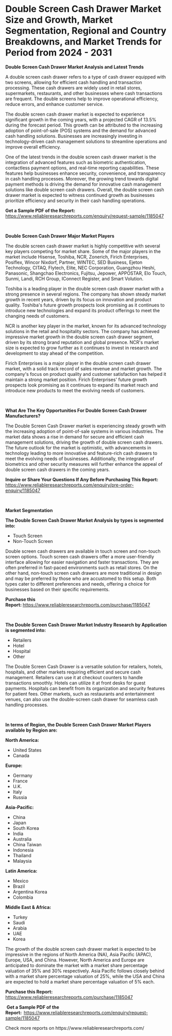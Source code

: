 <p><h1>Double Screen Cash Drawer Market Size and Growth, Market Segmentation, Regional and Country Breakdowns, and Market Trends for Period from 2024 -  2031</h1></p><p><strong>Double Screen Cash Drawer Market Analysis and Latest Trends</strong></p>
<p><p>A double screen cash drawer refers to a type of cash drawer equipped with two screens, allowing for efficient cash handling and transaction processing. These cash drawers are widely used in retail stores, supermarkets, restaurants, and other businesses where cash transactions are frequent. The double screens help to improve operational efficiency, reduce errors, and enhance customer service.</p><p>The double screen cash drawer market is expected to experience significant growth in the coming years, with a projected CAGR of 13.5% during the forecast period. This growth can be attributed to the increasing adoption of point-of-sale (POS) systems and the demand for advanced cash handling solutions. Businesses are increasingly investing in technology-driven cash management solutions to streamline operations and improve overall efficiency.</p><p>One of the latest trends in the double screen cash drawer market is the integration of advanced features such as biometric authentication, contactless payment options, and real-time reporting capabilities. These features help businesses enhance security, convenience, and transparency in cash handling processes. Moreover, the growing trend towards digital payment methods is driving the demand for innovative cash management solutions like double screen cash drawers. Overall, the double screen cash drawer market is expected to witness continued growth as businesses prioritize efficiency and security in their cash handling operations.</p></p>
<p><strong>Get a Sample PDF of the Report:&nbsp;</strong> <a href="https://www.reliableresearchreports.com/enquiry/request-sample/1185047">https://www.reliableresearchreports.com/enquiry/request-sample/1185047</a></p>
<p>&nbsp;</p>
<p><strong>Double Screen Cash Drawer Major Market Players</strong></p>
<p><p>The double screen cash drawer market is highly competitive with several key players competing for market share. Some of the major players in the market include Hisense, Toshiba, NCR, Zonerich, Firich Enterprises, Posiflex, Wincor Nixdorf, Partner, WINTEC, SED Business, Ejeton Technology, CITAQ, Flytech, Elite, NEC Corporation, Guangzhou Heshi, Panasonic, Shangchao Electronics, Fujitsu, Jepower, APPOSTAR, Elo Touch, Sunmi, Landi, RCH Group, IConnect Register, and Smart Volution.</p><p>Toshiba is a leading player in the double screen cash drawer market with a strong presence in several regions. The company has shown steady market growth in recent years, driven by its focus on innovation and product quality. Toshiba's future growth prospects look promising as it continues to introduce new technologies and expand its product offerings to meet the changing needs of customers.</p><p>NCR is another key player in the market, known for its advanced technology solutions in the retail and hospitality sectors. The company has achieved impressive market growth in the double screen cash drawer segment, driven by its strong brand reputation and global presence. NCR's market size is expected to grow further as it continues to invest in research and development to stay ahead of the competition.</p><p>Firich Enterprises is a major player in the double screen cash drawer market, with a solid track record of sales revenue and market growth. The company's focus on product quality and customer satisfaction has helped it maintain a strong market position. Firich Enterprises' future growth prospects look promising as it continues to expand its market reach and introduce new products to meet the evolving needs of customers.</p></p>
<p>&nbsp;</p>
<p><strong>What Are The Key Opportunities For Double Screen Cash Drawer Manufacturers?</strong></p>
<p><p>The Double Screen Cash Drawer market is experiencing steady growth with the increasing adoption of point-of-sale systems in various industries. The market data shows a rise in demand for secure and efficient cash management solutions, driving the growth of double screen cash drawers. The future outlook for the market is optimistic, with advancements in technology leading to more innovative and feature-rich cash drawers to meet the evolving needs of businesses. Additionally, the integration of biometrics and other security measures will further enhance the appeal of double screen cash drawers in the coming years.</p></p>
<p><strong>Inquire or Share Your Questions If Any Before Purchasing This Report:</strong> <a href="https://www.reliableresearchreports.com/enquiry/pre-order-enquiry/1185047">https://www.reliableresearchreports.com/enquiry/pre-order-enquiry/1185047</a></p>
<p>&nbsp;</p>
<p><strong>Market Segmentation</strong></p>
<p><strong>The Double Screen Cash Drawer Market Analysis by types is segmented into:</strong></p>
<p><ul><li>Touch Screen</li><li>Non-Touch Screen</li></ul></p>
<p><p>Double screen cash drawers are available in touch screen and non-touch screen options. Touch screen cash drawers offer a more user-friendly interface allowing for easier navigation and faster transactions. They are often preferred in fast-paced environments such as retail stores. On the other hand, non-touch screen cash drawers are more traditional in design and may be preferred by those who are accustomed to this setup. Both types cater to different preferences and needs, offering a choice for businesses based on their specific requirements.</p></p>
<p><strong>Purchase this Report:&nbsp;</strong><a href="https://www.reliableresearchreports.com/purchase/1185047">https://www.reliableresearchreports.com/purchase/1185047</a></p>
<p>&nbsp;</p>
<p><strong>The Double Screen Cash Drawer Market Industry Research by Application is segmented into:</strong></p>
<p><ul><li>Retailers</li><li>Hotel</li><li>Hospital</li><li>Other</li></ul></p>
<p><p>The Double Screen Cash Drawer is a versatile solution for retailers, hotels, hospitals, and other markets requiring efficient and secure cash management. Retailers can use it at checkout counters to handle transactions smoothly. Hotels can utilize it at front desks for guest payments. Hospitals can benefit from its organization and security features for patient fees. Other markets, such as restaurants and entertainment venues, can also use the double-screen cash drawer for seamless cash handling processes.</p></p>
<p>&nbsp;</p>
<p><strong>In terms of Region, the Double Screen Cash Drawer Market Players available by Region are:</strong></p>
<p>
    <p> <strong> North America: </strong>
        <ul>
            <li>United States</li>
            <li>Canada</li>
        </ul>
        </p> 
    <p> <strong> Europe: </strong>
        <ul>
            <li>Germany</li>
            <li>France</li>
            <li>U.K.</li>
            <li>Italy</li>
            <li>Russia</li>
        </ul>
        </p> 
    <p> <strong> Asia-Pacific: </strong>
        <ul>
            <li>China</li>
            <li>Japan</li>
            <li>South Korea</li>
            <li>India</li>
            <li>Australia</li>
            <li>China Taiwan</li>
            <li>Indonesia</li>
            <li>Thailand</li>
            <li>Malaysia</li>
        </ul>
        </p> 
    <p> <strong> Latin America: </strong>
        <ul>
            <li>Mexico</li>
            <li>Brazil</li>
            <li>Argentina Korea</li>
            <li>Colombia</li>
        </ul>
        </p> 
    <p> <strong> Middle East & Africa: </strong>
        <ul>
            <li>Turkey</li>
            <li>Saudi</li>
            <li>Arabia</li>
            <li>UAE</li>
            <li>Korea</li>
        </ul>
    </p>
    </p>
<p><p>The growth of the double screen cash drawer market is expected to be impressive in the regions of North America (NA), Asia Pacific (APAC), Europe, USA, and China. However, North America and Europe are anticipated to dominate the market with a market share percentage valuation of 35% and 30% respectively. Asia Pacific follows closely behind with a market share percentage valuation of 25%, while the USA and China are expected to hold a market share percentage valuation of 5% each.</p></p>
<p><strong>Purchase this Report: </strong><a href="https://www.reliableresearchreports.com/purchase/1185047">https://www.reliableresearchreports.com/purchase/1185047</a></p>
<p>&nbsp;<strong>Get a Sample PDF of the Report:&nbsp;&nbsp;</strong><a href="https://www.reliableresearchreports.com/enquiry/request-sample/1185047">https://www.reliableresearchreports.com/enquiry/request-sample/1185047</a></p>
<p><strong></strong></p>
<p>Check more reports on https://www.reliableresearchreports.com/</p>